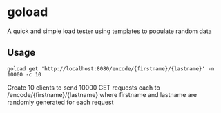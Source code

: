 # goload
A quick and simple load tester using templates to populate random data

## Usage
```
goload get 'http://localhost:8080/encode/{firstname}/{lastname}' -n 10000 -c 10
```
Create 10 clients to send 10000 GET requests each to /encode/{firstname}/{lastname} 
where firstname and lastname are randomly generated for each request
